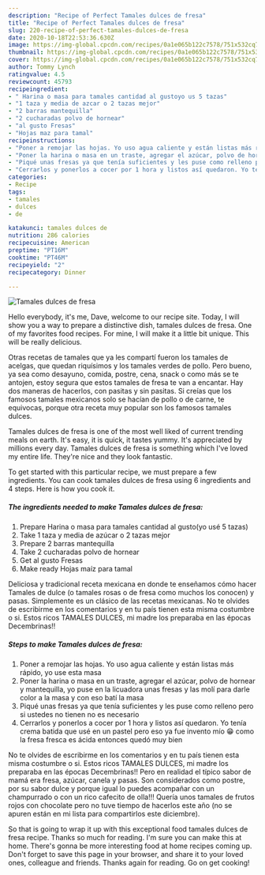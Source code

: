 ```yaml
---
description: "Recipe of Perfect Tamales dulces de fresa"
title: "Recipe of Perfect Tamales dulces de fresa"
slug: 220-recipe-of-perfect-tamales-dulces-de-fresa
date: 2020-10-18T22:53:36.630Z
image: https://img-global.cpcdn.com/recipes/0a1e065b122c7578/751x532cq70/tamales-dulces-de-fresa-foto-principal.jpg
thumbnail: https://img-global.cpcdn.com/recipes/0a1e065b122c7578/751x532cq70/tamales-dulces-de-fresa-foto-principal.jpg
cover: https://img-global.cpcdn.com/recipes/0a1e065b122c7578/751x532cq70/tamales-dulces-de-fresa-foto-principal.jpg
author: Tommy Lynch
ratingvalue: 4.5
reviewcount: 45793
recipeingredient:
- " Harina o masa para tamales cantidad al gustoyo us 5 tazas"
- "1 taza y media de azcar o 2 tazas mejor"
- "2 barras mantequilla"
- "2 cucharadas polvo de hornear"
- "al gusto Fresas"
- "Hojas maz para tamal"
recipeinstructions:
- "Poner a remojar las hojas. Yo uso agua caliente y están listas más rápido, yo use esta masa"
- "Poner la harina o masa en un traste, agregar el azúcar, polvo de hornear y mantequilla, yo puse en la licuadora unas fresas y las molí para darle color a la masa y con eso batí la masa"
- "Piqué unas fresas ya que tenía suficientes y les puse como relleno pero si ustedes no tienen no es necesario"
- "Cerrarlos y ponerlos a cocer por 1 hora y listos así quedaron. Yo tenía crema batida que usé en un pastel pero eso ya fue invento mío 😁 como la fresa fresca es ácida entonces quedó muy bien"
categories:
- Recipe
tags:
- tamales
- dulces
- de

katakunci: tamales dulces de 
nutrition: 286 calories
recipecuisine: American
preptime: "PT16M"
cooktime: "PT46M"
recipeyield: "2"
recipecategory: Dinner

---
```



![Tamales dulces de fresa](https://img-global.cpcdn.com/recipes/0a1e065b122c7578/751x532cq70/tamales-dulces-de-fresa-foto-principal.jpg)

Hello everybody, it's me, Dave, welcome to our recipe site. Today, I will show you a way to prepare a distinctive dish, tamales dulces de fresa. One of my favorites food recipes. For mine, I will make it a little bit unique. This will be really delicious.

Otras recetas de tamales que ya les compartí fueron los tamales de acelgas, que quedan riquísimos y los tamales verdes de pollo. Pero bueno, ya sea como desayuno, comida, postre, cena, snack o como más se te antojen, estoy segura que estos tamales de fresa te van a encantar. Hay dos maneras de hacerlos, con pasitas y sin pasitas. Si creías que los famosos tamales mexicanos solo se hacían de pollo o de carne, te equivocas, porque otra receta muy popular son los famosos tamales dulces.

Tamales dulces de fresa is one of the most well liked of current trending meals on earth. It's easy, it is quick, it tastes yummy. It's appreciated by millions every day. Tamales dulces de fresa is something which I've loved my entire life. They're nice and they look fantastic.


To get started with this particular recipe, we must prepare a few ingredients. You can cook tamales dulces de fresa using 6 ingredients and 4 steps. Here is how you cook it.

<!--inarticleads1-->

##### The ingredients needed to make Tamales dulces de fresa:

1. Prepare  Harina o masa para tamales cantidad al gusto(yo usé 5 tazas)
1. Take 1 taza y media de azúcar o 2 tazas mejor
1. Prepare 2 barras mantequilla
1. Take 2 cucharadas polvo de hornear
1. Get al gusto Fresas
1. Make ready Hojas maíz para tamal


Deliciosa y tradicional receta mexicana en donde te enseñamos cómo hacer Tamales de dulce (o tamales rosas o de fresa como muchos los conocen) y pasas. Simplemente es un clásico de las recetas mexicanas. No te olvides de escribirme en los comentarios y en tu país tienen esta misma costumbre o si. Estos ricos TAMALES DULCES, mi madre los preparaba en las épocas Decembrinas!! 

<!--inarticleads2-->

##### Steps to make Tamales dulces de fresa:

1. Poner a remojar las hojas. Yo uso agua caliente y están listas más rápido, yo use esta masa
1. Poner la harina o masa en un traste, agregar el azúcar, polvo de hornear y mantequilla, yo puse en la licuadora unas fresas y las molí para darle color a la masa y con eso batí la masa
1. Piqué unas fresas ya que tenía suficientes y les puse como relleno pero si ustedes no tienen no es necesario
1. Cerrarlos y ponerlos a cocer por 1 hora y listos así quedaron. Yo tenía crema batida que usé en un pastel pero eso ya fue invento mío 😁 como la fresa fresca es ácida entonces quedó muy bien


No te olvides de escribirme en los comentarios y en tu país tienen esta misma costumbre o si. Estos ricos TAMALES DULCES, mi madre los preparaba en las épocas Decembrinas!! Pero en realidad el típico sabor de mamá era fresa, azúcar, canela y pasas. Son considerados como postre, por su sabor dulce y porque igual lo puedes acompañar con un champurrado o con un rico cafecito de olla!!! Quería unos tamales de frutos rojos con chocolate pero no tuve tiempo de hacerlos este año (no se apuren están en mi lista para compartirlos este diciembre). 

So that is going to wrap it up with this exceptional food tamales dulces de fresa recipe. Thanks so much for reading. I'm sure you can make this at home. There's gonna be more interesting food at home recipes coming up. Don't forget to save this page in your browser, and share it to your loved ones, colleague and friends. Thanks again for reading. Go on get cooking!
